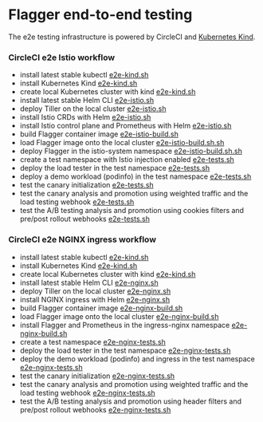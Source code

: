 # Flagger end-to-end testing

The e2e testing infrastructure is powered by CircleCI and [Kubernetes Kind](https://github.com/kubernetes-sigs/kind).

### CircleCI e2e Istio workflow

* install latest stable kubectl [e2e-kind.sh](e2e-kind.sh)
* install Kubernetes Kind [e2e-kind.sh](e2e-kind.sh)
* create local Kubernetes cluster with kind [e2e-kind.sh](e2e-kind.sh)
* install latest stable Helm CLI [e2e-istio.sh](e2e-istio.sh)
* deploy Tiller on the local cluster [e2e-istio.sh](e2e-istio.sh)
* install Istio CRDs with Helm [e2e-istio.sh](e2e-istio.sh)
* install Istio control plane and Prometheus with Helm [e2e-istio.sh](e2e-istio.sh)
* build Flagger container image [e2e-istio-build.sh](e2e-istio-build.sh)
* load Flagger image onto the local cluster [e2e-istio-build.sh.sh](e2e-istio-build.sh)
* deploy Flagger in the istio-system namespace [e2e-istio-build.sh.sh](e2e-istio-build.sh)
* create a test namespace with Istio injection enabled [e2e-tests.sh](e2e-tests.sh)
* deploy the load tester in the test namespace [e2e-tests.sh](e2e-tests.sh)
* deploy a demo workload (podinfo) in the test namespace [e2e-tests.sh](e2e-tests.sh)
* test the canary initialization [e2e-tests.sh](e2e-tests.sh)
* test the canary analysis and promotion using weighted traffic and the load testing webhook [e2e-tests.sh](e2e-tests.sh)
* test the A/B testing analysis and promotion using cookies filters and pre/post rollout webhooks [e2e-tests.sh](e2e-tests.sh)

### CircleCI e2e NGINX ingress workflow

* install latest stable kubectl [e2e-kind.sh](e2e-kind.sh)
* install Kubernetes Kind [e2e-kind.sh](e2e-kind.sh)
* create local Kubernetes cluster with kind [e2e-kind.sh](e2e-kind.sh)
* install latest stable Helm CLI [e2e-nginx.sh](e2e-istio.sh)
* deploy Tiller on the local cluster [e2e-nginx.sh](e2e-istio.sh)
* install NGINX ingress with Helm [e2e-nginx.sh](e2e-istio.sh)
* build Flagger container image [e2e-nginx-build.sh](e2e-build.sh)
* load Flagger image onto the local cluster [e2e-nginx-build.sh](e2e-build.sh)
* install Flagger and Prometheus in the ingress-nginx namespace [e2e-nginx-build.sh](e2e-build.sh)
* create a test namespace [e2e-nginx-tests.sh](e2e-tests.sh)
* deploy the load tester in the test namespace [e2e-nginx-tests.sh](e2e-tests.sh)
* deploy the demo workload (podinfo) and ingress in the test namespace [e2e-nginx-tests.sh](e2e-tests.sh)
* test the canary initialization [e2e-nginx-tests.sh](e2e-tests.sh)
* test the canary analysis and promotion using weighted traffic and the load testing webhook [e2e-nginx-tests.sh](e2e-tests.sh)
* test the A/B testing analysis and promotion using header filters and pre/post rollout webhooks [e2e-nginx-tests.sh](e2e-tests.sh)

